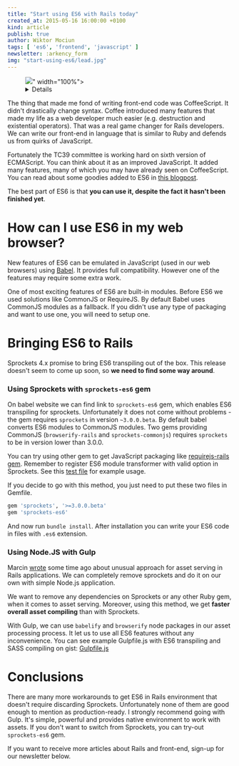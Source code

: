 ```yaml
---
title: "Start using ES6 with Rails today"
created_at: 2015-05-16 16:00:00 +0100
kind: article
publish: true
author: Wiktor Mociun
tags: [ 'es6', 'frontend', 'javascript' ]
newsletter: :arkency_form
img: "start-using-es6/lead.jpg"
---
```


<p>
  <figure>
    <img src="<%= src_fit("start-using-es6/lead.jpg") %>" width="100%">
    <details>
      Source: <a href="https://www.flickr.com/photos/asif_salman/">Asif Salman</a>
    </details>
  </figure>
</p>

The thing that made me fond of writing front-end code was CoffeeScript. It didn't drastically change syntax. Coffee introduced many features that made my life as a web developer much easier (e.g. destruction and existential operators). That was a real game changer for Rails developers. We can write our front-end in language that is similar to Ruby and defends us from quirks of JavaScript.

<!-- more -->

Fortunately the TC39 committee is working hard on sixth version of ECMAScript. You can think about it as an improved JavaScript. It added many features, many of which you may have already seen on CoffeeScript. You can read about some goodies added to ES6 in [this blogpost](http://tech.namshi.com/blog/2014/10/19/welcome-es6-javascript-is-not-fancy-anymore/).

The best part of ES6 is that **you can use it, despite the fact it hasn't been finished yet**.

# How can I use ES6 in my web browser?

New features of ES6 can be emulated in JavaScript (used in our web browsers) using [Babel](https://babeljs.io/). It provides full compatibility. However one of the features may require some extra work.

One of most exciting features of ES6 are built-in modules. Before ES6 we used solutions like CommonJS or RequireJS. By default Babel uses CommonJS modules as a fallback. If you didn't use any type of packaging and want to use one, you will need to setup one.

# Bringing ES6 to Rails

Sprockets 4.x promise to bring ES6 transpiling out of the box. This release doesn't seem to come up soon, so **we need to find some way around**.

### Using Sprockets with `sprockets-es6` gem

On babel website we can find link to `sprockets-es6` gem, which enables ES6 transpiling for sprockets. Unfortunately it does not come without problems - the gem requires `sprockets` in version `~3.0.0.beta`. By default babel converts ES6 modules to CommonJS modules. Two gems providing CommonJS (`browserify-rails` and `sprockets-commonjs`) requires `sprockets` to be in version lower than 3.0.0.

You can try using other gem to get JavaScript packaging like [requirejs-rails gem](https://rubygems.org/gems/requirejs-rails/versions/0.9.5). Remember to register ES6 module transformer with valid option in Sprockets. See this [test file](https://github.com/josh/sprockets-es6/blob/master/test/test_es6.rb) for example usage.

If you decide to go with this method, you just need to put these two files in Gemfile.

```ruby
gem 'sprockets', '>=3.0.0.beta'
gem 'sprockets-es6'
```

And now run `bundle install`. After installation you can write your ES6 code in files with `.es6` extension.

### Using Node.JS with Gulp
Marcin [wrote](http://blog.arkency.com/2015/03/gulp-modern-approach-to-asset-pipeline-for-rails-developers/) some time ago about unusual approach for asset serving in Rails applications. We can completely remove sprockets and do it on our own with simple Node.js application. 

We want to remove any dependencies on Sprockets or any other Ruby gem, when it comes to asset serving. Moreover, using this method, we get **faster overall asset compiling** than with Sprockets.

With Gulp, we can use `babelify` and `browserify` node packages in our asset processing process. It let us to use all ES6 features without any inconvenience. You can see example Gulpfile.js with ES6 transpiling and SASS compiling on gist: [Gulpfile.js](https://gist.github.com/voter101/9c824a30f712e7724cad)

# Conclusions

There are many more workarounds to get ES6 in Rails environment that doesn't require discarding Sprockets. Unfortunately none of them are good enough to mention as production-ready. I strongly recommend going with Gulp. It's simple, powerful and provides native environment to work with assets. 
If you don't want to switch from Sprockets, you can try-out `sprockets-es6` gem.

If you want to receive more articles about Rails and front-end, sign-up for our newsletter below.
